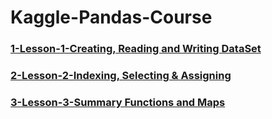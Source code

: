# Kaggle-Pandas-Course

### [1-Lesson-1-Creating, Reading and Writing DataSet](https://www.kaggle.com/hosen42/kaggle-pandas-course-dataset)
### [2-Lesson-2-Indexing, Selecting & Assigning](https://www.kaggle.com/hosen42/kaggle-pandas-course-datasetlesson2)
### [3-Lesson-3-Summary Functions and Maps](https://www.kaggle.com/hosen42/kaggle-pandas-course-dataset)
